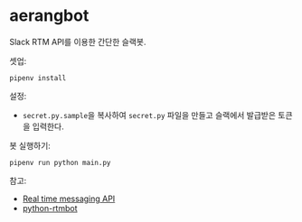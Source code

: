 # aerangbot

Slack RTM API를 이용한 간단한 슬랙봇.

셋업:

    pipenv install

설정:

*   `secret.py.sample`을 복사하여 `secret.py` 파일을 만들고 슬랙에서 발급받은 토큰을 입력한다.

봇 실행하기:

    pipenv run python main.py

참고:

*   [Real time messaging API](https://api.slack.com/rtm)
*   [python-rtmbot](https://github.com/slackapi/python-rtmbot)
